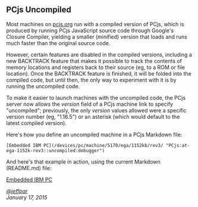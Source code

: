 PCjs Uncompiled
---
Most machines on [pcjs.org](http://www.pcjs.org/) run with a compiled version of PCjs, which is produced
by running PCjs JavaScript source code through Google's Closure Compiler, yielding a smaller (minified) version
that loads and runs much faster than the original source code.

However, certain features are disabled in the compiled versions, including a new BACKTRACK feature that
makes it possible to track the contents of memory locations and registers back to their source (eg, to a ROM
or file location).  Once the BACKTRACK feature is finished, it will be folded into the compiled code, but until
then, the only way to experiment with it is by running the uncompiled code.

To make it easier to launch machines with the uncompiled code, the PCjs server now allows the *version* field
of a PCjs machine link to specify "uncompiled"; previously, the only *version* values allowed were a specific
version number (eg, "1.16.5") or an asterisk (which would default to the latest compiled version).

Here's how you define an uncompiled machine in a PCjs Markdown file:

	[Embedded IBM PC](/devices/pc/machine/5170/ega/1152kb/rev3/ "PCjs:at-ega-1152k-rev3::uncompiled:debugger")

And here's that example in action, using the current Markdown (README.md) file:

[Embedded IBM PC](/devices/pc/machine/5170/ega/1152kb/rev3/ "PCjs:at-ega-1152k-rev3::uncompiled:debugger")

*[@jeffpar](http://twitter.com/jeffpar)*  
*January 17, 2015*

